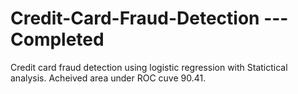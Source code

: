 # Credit-Card-Fraud-Detection         ---Completed

Credit card fraud detection using logistic regression with Statictical analysis.
Acheived area under ROC cuve 90.41.
